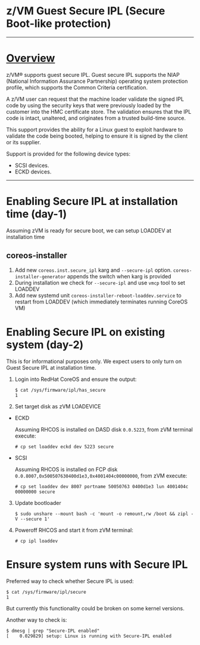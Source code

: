 # z/VM Guest Secure IPL (Secure Boot-like protection)
---

# [Overview](https://www.ibm.com/docs/en/zvm/7.3?topic=ipl-guest-secure)

z/VM® supports guest secure IPL. Guest secure IPL supports the NIAP (National Information Assurance Partnership) operating system protection profile, which supports the Common Criteria certification.

A z/VM user can request that the machine loader validate the signed IPL code by using the security keys that were previously loaded by the customer into the HMC certificate store. The validation ensures that the IPL code is intact, unaltered, and originates from a trusted build-time source.

This support provides the ability for a Linux guest to exploit hardware to validate the code being booted, helping to ensure it is signed by the client or its supplier.

Support is provided for the following device types:
- SCSI devices.
- ECKD devices.

---

# Enabling Secure IPL at installation time (day-1)

Assuming zVM is ready for secure boot, we can setup LOADDEV at installation time

## coreos-installer

1) Add new `coreos.inst.secure_ipl` karg and `--secure-ipl` option. `coreos-installer-generator` appends the switch when karg is provided
2) During installation we check for `--secure-ipl` and use `vmcp` tool to set LOADDEV
3) Add new systemd unit `coreos-installer-reboot-loaddev.service` to restart from LOADDEV (which immediately terminates running CoreOS VM)

# Enabling Secure IPL on existing system (day-2)

This is for informational purposes only. We expect users to only turn on Guest Secure IPL at installation time.

1) Login into RedHat CoreOS and ensure the output:
    ```
    $ cat /sys/firmware/ipl/has_secure
    1
    ```
2) Set target disk as zVM LOADEVICE
- ECKD

    Assuming RHCOS is installed on DASD disk `0.0.5223`, from zVM terminal execute:
    ```
    # cp set loaddev eckd dev 5223 secure
    ```
- SCSI

    Assuming RHCOS is installed on FCP disk `0.0.8007,0x500507630400d1e3,0x4001404c00000000`, from zVM execute:
    ```
    # cp set loaddev dev 8007 portname 50050763 0400d1e3 lun 4001404c 00000000 secure
    ```
3) Update bootloader
    ```
    $ sudo unshare --mount bash -c 'mount -o remount,rw /boot && zipl -V --secure 1'
    ```
4) Poweroff RHCOS and start it from zVM terminal:
    ```
    # cp ipl loaddev
    ```

# Ensure system runs with Secure IPL

Preferred way to check whether Secure IPL is used:
```
$ cat /sys/firmware/ipl/secure
1
```
But currently this functionality could be broken on some kernel versions.

Another way to check is:
```
$ dmesg | grep "Secure-IPL enabled"
[    0.029829] setup: Linux is running with Secure-IPL enabled
```
